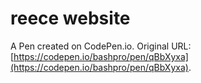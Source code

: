 # reece website

A Pen created on CodePen.io. Original URL: [https://codepen.io/bashpro/pen/qBbXyxa](https://codepen.io/bashpro/pen/qBbXyxa).


